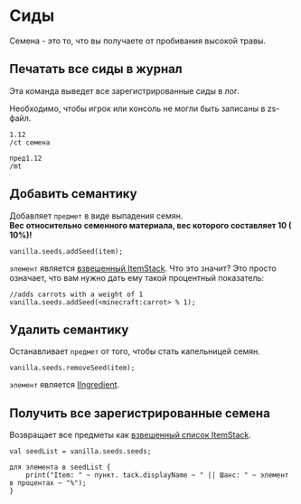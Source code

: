 # Сиды

Семена - это то, что вы получаете от пробивания высокой травы.

## Печатать все сиды в журнал

Эта команда выведет все зарегистрированные сиды в лог.

Необходимо, чтобы игрок или консоль не могли быть записаны в zs-файл.

    1.12
    /ct семена
    
    пред1.12
    /mt
    

## Добавить семантику

Добавляет `предмет` в виде выпадения семян.  
**Вес относительно семенного материала, вес которого составляет 10 (<unk> 10%)!**

```zenscript
vanilla.seeds.addSeed(item);
```

`элемент` является [взвешенный ItemStack](/Vanilla/Items/WeightedItemStack/). Что это значит? Это просто означает, что вам нужно дать ему такой процентный показатель:

```zenscript
//adds carrots with a weight of 1
vanilla.seeds.addSeed(<minecraft:carrot> % 1);
```

## Удалить семантику

Останавливает `предмет` от того, чтобы стать капельницей семян.

```zenscript
vanilla.seeds.removeSeed(item);
```

`элемент` является [IIngredient](/Vanilla/Variable_Types/IIngredient/).

## Получить все зарегистрированные семена

Возвращает все предметы как [взвешенный список ItemStack](/Vanilla/Items/WeightedItemStack/).

```zenscript
val seedList = vanilla.seeds.seeds;

для элемента в seedList {
    print("Item: " ~ пункт. tack.displayName ~ " || Шанс: " ~ элемент в процентах ~ "%");
}
```